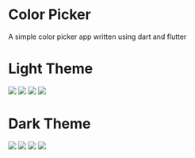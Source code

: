 # Color Picker

A simple color picker app written using dart and flutter

# Light Theme

![](screenshots/LightTheme/1_.jpg) ![](screenshots/LightTheme/2_.jpg)
![](screenshots/LightTheme/3_.jpg) ![](screenshots/LightTheme/4_.jpg)

# Dark Theme
![](screenshots/DarkTheme/1_.jpg) ![](screenshots/DarkTheme/2_.jpg) 
![](screenshots/DarkTheme/3_.jpg) ![](screenshots/DarkTheme/4_.jpg)